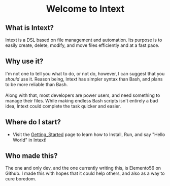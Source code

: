 <h1 style="text-align: center;">Welcome to Intext</h1>

## What is Intext?
Intext is a DSL based on file management and automation. Its purpose is to easily create, delete, modify, and move files efficiently and at a fast pace.

## Why use it?
I'm not one to tell you what to do, or not do, however, I can suggest that you <i>should</i> use it. Reason being, Intext has simpler syntax than Bash, and plans to be more reliable than Bash.
<br>
<br>
Along with that, most developers are power users, and need something to manage their files. While making endless Bash scripts isn't entirely a bad idea, Intext could complete the task quicker and easier.

## Where do I start?
- Visit the [Getting_Started](getting-started.md) page to learn how to Install, Run, and say "Hello World" in Intext!

## Who made this? 
The one and only dev, and the one currently writing this, is Elemento56 on Github. I made this with hopes that it could help others, and also as a way to cure boredom.